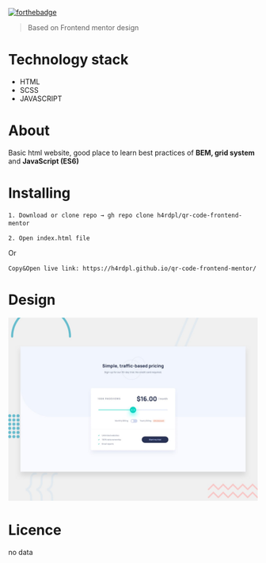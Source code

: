 [![forthebadge](https://forthebadge.com/images/badges/built-with-love.svg)](https://forthebadge.com)

> Based on Frontend mentor design

Technology stack
======

* HTML
* SCSS
* JAVASCRIPT

About
======

Basic html website, good place to learn best practices of <b>BEM, grid system</b> and <b>JavaScript (ES6)</b>

Installing
======

```
1. Download or clone repo → gh repo clone h4rdpl/qr-code-frontend-mentor
```

```
2. Open index.html file
```

Or
```
Copy&Open live link: https://h4rdpl.github.io/qr-code-frontend-mentor/
```

Design
======

![design](./design/desktop-preview.jpg)


Licence
======

no data
